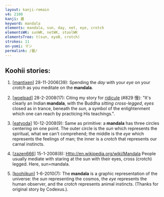 ```yaml
---
layout: kanji-remain
v4: 2100
kanji: 曼
keyword: mandala
elements: mandala, sun, day, net, eye, crotch
elementsWK: sunWK, netWK, stoolWK
elementsTree: t(sun, eyeB, crotch)
strokes: 11
on-yomi: マン
permalink: /曼/
---
```


## Koohii stories: 

1) [<a href="http://kanji.koohii.com/profile/mantixen">mantixen</a>] 28-11-2006(39): Spending the <em>day</em> with your <em>eye</em> on your <em>crotch</em> as you meditate on the<strong> mandala</strong>.

2) [<a href="http://kanji.koohii.com/profile/woelpad">woelpad</a>] 28-2-2008(17): Citing my story for <a href="../v4/829.html">ridicule</a> (#829 慢): &quot;It&#039;s clearly an Indian<strong> mandala</strong>, with the Buddha <em>sitting cross-legged</em>, <em>eyes</em> closed as in trance, beneath the <em>sun</em>, a symbol of the enlightenment which one can reach by practicing His teachings.&quot;.

3) [<a href="http://kanji.koohii.com/profile/eatyoda">eatyoda</a>] 10-12-2008(9): Same as primitive: a<strong> mandala</strong> has three circles centering on one point. The outer circle is the <em>sun</em> which represents the spiritual, what we can&#039;t comprehend; the middle is the <em>eye</em> which represents the feelings of man; the inner is a <em>crotch</em> that represents our carnal instincts.

4) [<a href="http://kanji.koohii.com/profile/zazen666">zazen666</a>] 15-1-2008(8): <a href="Http://en.wikipedia.org/wiki/Mandala">Http://en.wikipedia.org/wiki/Mandala</a> People usually mediate with staring at the sun with their eyes, cross (crotch) legged. Here, sun=mandala.

5) [<a href="http://kanji.koohii.com/profile/koohiikun">koohiikun</a>] 1-6-2010(7): The<strong> mandala</strong> is a graphic representation of the universe: the <em>sun</em> representing the cosmos, the <em>eye</em> represents the human observer, and the <em>crotch</em> represents animal instincts. (Thanks for original story by Codexus.).

